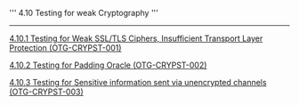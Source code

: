''' 4.10 Testing for weak Cryptography '''

-----

[4.10.1 Testing for Weak SSL/TLS Ciphers, Insufficient Transport Layer
Protection
(OTG-CRYPST-001)](Testing_for_Weak_SSL/TLS_Ciphers,_Insufficient_Transport_Layer_Protection_\(OTG-CRYPST-001\) "wikilink")

[4.10.2 Testing for Padding Oracle
(OTG-CRYPST-002)](Testing_for_Padding_Oracle_\(OTG-CRYPST-002\) "wikilink")

[4.10.3 Testing for Sensitive information sent via unencrypted channels
(OTG-CRYPST-003)](Testing_for_Sensitive_information_sent_via_unencrypted_channels_\(OTG-CRYPST-003\) "wikilink")